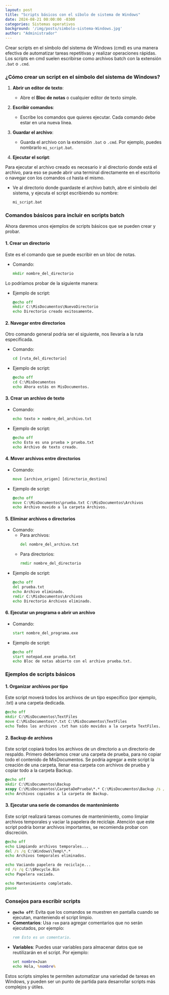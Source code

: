 ```yaml
---
layout: post
title: "Scripts básicos con el síbolo de sistema de Windows"
date: 2024-08-21 00:00:00 -0300
categories: Sistemas operativos
background: '/img/posts/simbolo-sistema-Windows.jpg'
author: "Administrador"
---
```


Crear scripts en el símbolo del sistema de Windows (cmd) es una manera efectiva de automatizar tareas repetitivas y realizar operaciones rápidas. Los scripts en cmd suelen escribirse como archivos batch con la extensión `.bat` o `.cmd`.

### **¿Cómo crear un script en el símbolo del sistema de Windows?**

1. **Abrir un editor de texto**:
   - Abre el **Bloc de notas** o cualquier editor de texto simple.

2. **Escribir comandos**:
   - Escribe los comandos que quieres ejecutar. Cada comando debe estar en una nueva línea.

3. **Guardar el archivo**:
   - Guarda el archivo con la extensión `.bat` o `.cmd`. Por ejemplo, puedes nombrarlo `mi_script.bat`.

4. **Ejecutar el script**:
   
Para ejecutar el archivo creado es necesario ir al directorio donde está el archivo, para eso se puede abrir una terminal directamente en el escritorio o navegar con los comandos `cd` hasta el mismo.
   - Ve al directorio donde guardaste el archivo batch, abre el símbolo del sistema, y ejecuta el script escribiendo su nombre:
     ```cmd
     mi_script.bat
     ```

### **Comandos básicos para incluir en scripts batch**

Ahora daremos unos ejemplos de scripts básicos que se pueden crear y probar.

#### **1. Crear un directorio**

Este es el comando que se puede escribir en un bloc de notas.
   - Comando:
     ```cmd
     mkdir nombre_del_directorio
     ```

Lo podríamos probar de la siguiente manera:
   - Ejemplo de script:
     ```cmd
     @echo off
     mkdir C:\MisDocumentos\NuevoDirectorio
     echo Directorio creado exitosamente.
     ```

#### **2. Navegar entre directorios**

Otro comando general podría ser el siguiente, nos llevaría a la ruta especificada.
   - Comando:
     ```cmd
     cd [ruta_del_directorio]
     ```
   - Ejemplo de script:
     ```cmd
     @echo off
     cd C:\MisDocumentos
     echo Ahora estás en MisDocumentos.
     ```

#### **3. Crear un archivo de texto**
   - Comando:
     ```cmd
     echo texto > nombre_del_archivo.txt
     ```
   - Ejemplo de script:
     ```cmd
     @echo off
     echo Esto es una prueba > prueba.txt
     echo Archivo de texto creado.
     ```

#### **4. Mover archivos entre directorios**
   - Comando:
     ```cmd
     move [archivo_origen] [directorio_destino]
     ```
   - Ejemplo de script:
     ```cmd
     @echo off
     move C:\MisDocumentos\prueba.txt C:\MisDocumentos\Archivos
     echo Archivo movido a la carpeta Archivos.
     ```

#### **5. Eliminar archivos o directorios**
   - Comando:
     - Para archivos:
       ```cmd
       del nombre_del_archivo.txt
       ```
     - Para directorios:
       ```cmd
       rmdir nombre_del_directorio
       ```
   - Ejemplo de script:
     ```cmd
     @echo off
     del prueba.txt
     echo Archivo eliminado.
     rmdir C:\MisDocumentos\Archivos
     echo Directorio Archivos eliminado.
     ```

#### **6. Ejecutar un programa o abrir un archivo**
   - Comando:
     ```cmd
     start nombre_del_programa.exe
     ```
   - Ejemplo de script:
     ```cmd
     @echo off
     start notepad.exe prueba.txt
     echo Bloc de notas abierto con el archivo prueba.txt.
     ```

### **Ejemplos de scripts básicos**

#### **1. Organizar archivos por tipo**
Este script moverá todos los archivos de un tipo específico (por ejemplo, .txt) a una carpeta dedicada.

```cmd
@echo off
mkdir C:\MisDocumentos\TextFiles
move C:\MisDocumentos\*.txt C:\MisDocumentos\TextFiles
echo Todos los archivos .txt han sido movidos a la carpeta TextFiles.
```

#### **2. Backup de archivos**
Este script copiará todos los archivos de un directorio a un directorio de respaldo.
Primero deberíamos crear una carpeta de prueba, para no copiar todo el contenido de MisDocumentos. Se podria agregar a este script la creación de una carpeta, llenar esa carpeta con archivos de prueba y copiar todo a la carpeta Backup.

```cmd
@echo off
mkdir C:\MisDocumentos\Backup
xcopy C:\MisDocumentos\CarpetaDePrueba\*.* C:\MisDocumentos\Backup /s /i
echo Archivos copiados a la carpeta de Backup.
```

#### **3. Ejecutar una serie de comandos de mantenimiento**
Este script realizará tareas comunes de mantenimiento, como limpiar archivos temporales y vaciar la papelera de reciclaje.
Atención que este script podría borrar archivos importantes, se recomienda probar con discreción.

```cmd
@echo off
echo Limpiando archivos temporales...
del /s /q C:\Windows\Temp\*.*
echo Archivos temporales eliminados.

echo Vaciando papelera de reciclaje...
rd /s /q C:\$Recycle.Bin
echo Papelera vaciada.

echo Mantenimiento completado.
pause
```

### **Consejos para escribir scripts**
- **`@echo off`**: Evita que los comandos se muestren en pantalla cuando se ejecutan, manteniendo el script limpio.
- **Comentarios**: Usa `rem` para agregar comentarios que no serán ejecutados, por ejemplo:
  ```cmd
  rem Esto es un comentario.
  ```
- **Variables**: Puedes usar variables para almacenar datos que se reutilizarán en el script. Por ejemplo:
  ```cmd
  set nombre=Juan
  echo Hola, %nombre%
  ```

Estos scripts simples te permiten automatizar una variedad de tareas en Windows, y pueden ser un punto de partida para desarrollar scripts más complejos y útiles.

